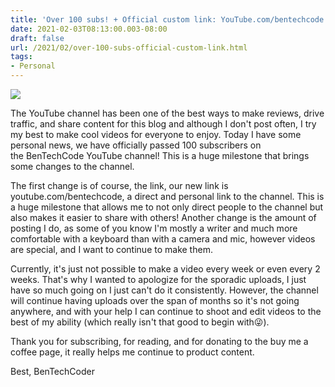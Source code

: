 ```yaml
---
title: 'Over 100 subs! + Official custom link: YouTube.com/bentechcode'
date: 2021-02-03T08:13:00.003-08:00
draft: false
url: /2021/02/over-100-subs-official-custom-link.html
tags: 
- Personal
---
```


[![](https://1.bp.blogspot.com/-cflB_9RsA7g/YBiuISXPVzI/AAAAAAAAM5c/VPkxoTbadmEDktThzCebXz0v4jNRE6myQCNcBGAsYHQ/s320/Screenshot%2B2021-02-01%2B201739.jpg)](https://1.bp.blogspot.com/-cflB_9RsA7g/YBiuISXPVzI/AAAAAAAAM5c/VPkxoTbadmEDktThzCebXz0v4jNRE6myQCNcBGAsYHQ/s1438/Screenshot%2B2021-02-01%2B201739.jpg)

  

The YouTube channel has been one of the best ways to make reviews, drive traffic, and share content for this blog and although I don't post often, I try my best to make cool videos for everyone to enjoy. Today I have some personal news, we have officially passed 100 subscribers on the BenTechCode YouTube channel! This is a huge milestone that brings some changes to the channel. 

  

  

The first change is of course, the link, our new link is youtube.com/bentechcode, a direct and personal link to the channel. This is a huge milestone that allows me to not only direct people to the channel but also makes it easier to share with others! Another change is the amount of posting I do, as some of you know I'm mostly a writer and much more comfortable with a keyboard than with a camera and mic, however videos are special, and I want to continue to make them. 

  

Currently, it's just not possible to make a video every week or even every 2 weeks. That's why I wanted to apologize for the sporadic uploads, I just have so much going on I just can't do it consistently. However, the channel will continue having uploads over the span of months so it's not going anywhere, and with your help I can continue to shoot and edit videos to the best of my ability (which really isn't that good to begin with😜). 

  

Thank you for subscribing, for reading, and for donating to the buy me a coffee page, it really helps me continue to product content. 

  

Best, BenTechCoder